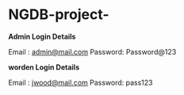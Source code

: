 # NGDB-project-

**Admin Login Details**

Email   : admin@mail.com
Password: Password@123

**worden Login Details**

Email   : jwood@mail.com
Password: pass123

